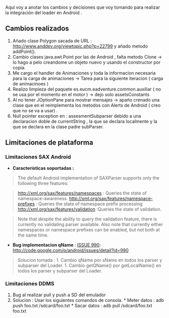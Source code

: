 Aquí voy a anotar los cambios y decisiones que voy tomando para realizar la integración del loader en Android .

## Cambios realizados ##

  1. Añado clase Polygon sacada de URL : http://www.anddev.org/viewtopic.php?p=22799  y añado metodo addPoint().
  1. Cambio clases java.awt.Point por las de Android , falta metodo Clone -> lo hago a pelo creandome un objeto nuevo y usando el constructor por copia.
  1. Me cargo el handler de Animaciones y toda la informacion necesaria para la carga de animaciones -> Tarea para la siguiente iteracion ( carga de animacinoes )
  1. Realizo limpieza del paquete es.eucm.eadventure.common.auxiliar ( no se usa por el momento en el motor ) -> dejo solo assetsConstants
  1. Al no tener JOptionPane para mostrar mensajes -> apaño crenado una clase que en el reimplementa los metodos con Alerts de Android ( creo que no se va a usar) .
  1. Null pointer exception en : assesmentSubparser debido a una declaracion doble de currentString , la que se declara localmente y la que se declara en la clase padre subParser.

## Limitaciones de plataforma ##

### Limitaciones SAX Android ###

  * **Caracteristicas soportadas :**

> The default Android implementation of SAXParser supports only the following three features:

> http://xml.org/sax/features/namespaces : Queries the state of namespace-awareness.
> http://xml.org/sax/features/namespace-prefixes : Queries the state of namespace prefix processing
> http://xml.org/sax/features/validation :Queries the state of validation.

> Note that despite the ability to query the validation feature, there is currently no validating parser available. Also note that currently either namespaces or namespace prefixes can be enabled, but not both at the same time.

  * **Bug implementacion qName** : [ISSUE 990](https://code.google.com/p/eadventure-android/issues/detail?id=990): http://code.google.com/p/android/issues/detail?id=990

> Solucion tomada :
    1. Cambio qName por sName en todos los parser y subparser del Loader.
    1. Cambio getQName() por getLocalName() en todos los parser y subparser del Loader.


### Limitaciones DDMS ###

  1. Bug al realizar pull y push a SD del emulador
  1. Solucion : Usar los siguientes comandos de consola.
    * Meter datos : adb push foo.txt /sdcard/foo.txt
    * Sacar datos : adb pull /sdcard/foo.txt foo.txt